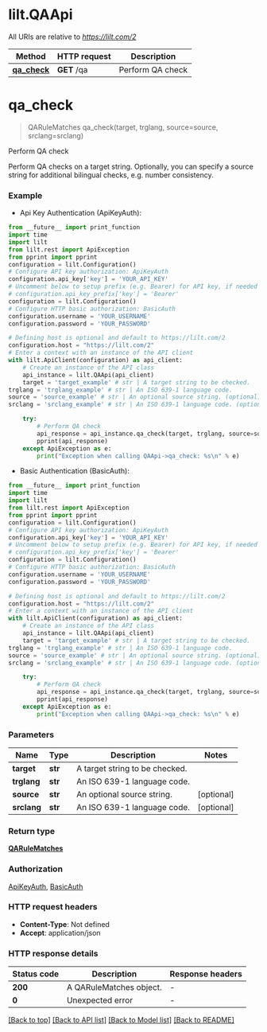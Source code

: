 # lilt.QAApi

All URIs are relative to *https://lilt.com/2*

Method | HTTP request | Description
------------- | ------------- | -------------
[**qa_check**](QAApi.md#qa_check) | **GET** /qa | Perform QA check


# **qa_check**
> QARuleMatches qa_check(target, trglang, source=source, srclang=srclang)

Perform QA check

Perform QA checks on a target string. Optionally, you can specify a source string for additional bilingual checks, e.g. number consistency. 

### Example

* Api Key Authentication (ApiKeyAuth):
```python
from __future__ import print_function
import time
import lilt
from lilt.rest import ApiException
from pprint import pprint
configuration = lilt.Configuration()
# Configure API key authorization: ApiKeyAuth
configuration.api_key['key'] = 'YOUR_API_KEY'
# Uncomment below to setup prefix (e.g. Bearer) for API key, if needed
# configuration.api_key_prefix['key'] = 'Bearer'
configuration = lilt.Configuration()
# Configure HTTP basic authorization: BasicAuth
configuration.username = 'YOUR_USERNAME'
configuration.password = 'YOUR_PASSWORD'

# Defining host is optional and default to https://lilt.com/2
configuration.host = "https://lilt.com/2"
# Enter a context with an instance of the API client
with lilt.ApiClient(configuration) as api_client:
    # Create an instance of the API class
    api_instance = lilt.QAApi(api_client)
    target = 'target_example' # str | A target string to be checked.
trglang = 'trglang_example' # str | An ISO 639-1 language code.
source = 'source_example' # str | An optional source string. (optional)
srclang = 'srclang_example' # str | An ISO 639-1 language code. (optional)

    try:
        # Perform QA check
        api_response = api_instance.qa_check(target, trglang, source=source, srclang=srclang)
        pprint(api_response)
    except ApiException as e:
        print("Exception when calling QAApi->qa_check: %s\n" % e)
```

* Basic Authentication (BasicAuth):
```python
from __future__ import print_function
import time
import lilt
from lilt.rest import ApiException
from pprint import pprint
configuration = lilt.Configuration()
# Configure API key authorization: ApiKeyAuth
configuration.api_key['key'] = 'YOUR_API_KEY'
# Uncomment below to setup prefix (e.g. Bearer) for API key, if needed
# configuration.api_key_prefix['key'] = 'Bearer'
configuration = lilt.Configuration()
# Configure HTTP basic authorization: BasicAuth
configuration.username = 'YOUR_USERNAME'
configuration.password = 'YOUR_PASSWORD'

# Defining host is optional and default to https://lilt.com/2
configuration.host = "https://lilt.com/2"
# Enter a context with an instance of the API client
with lilt.ApiClient(configuration) as api_client:
    # Create an instance of the API class
    api_instance = lilt.QAApi(api_client)
    target = 'target_example' # str | A target string to be checked.
trglang = 'trglang_example' # str | An ISO 639-1 language code.
source = 'source_example' # str | An optional source string. (optional)
srclang = 'srclang_example' # str | An ISO 639-1 language code. (optional)

    try:
        # Perform QA check
        api_response = api_instance.qa_check(target, trglang, source=source, srclang=srclang)
        pprint(api_response)
    except ApiException as e:
        print("Exception when calling QAApi->qa_check: %s\n" % e)
```

### Parameters

Name | Type | Description  | Notes
------------- | ------------- | ------------- | -------------
 **target** | **str**| A target string to be checked. | 
 **trglang** | **str**| An ISO 639-1 language code. | 
 **source** | **str**| An optional source string. | [optional] 
 **srclang** | **str**| An ISO 639-1 language code. | [optional] 

### Return type

[**QARuleMatches**](QARuleMatches.md)

### Authorization

[ApiKeyAuth](../README.md#ApiKeyAuth), [BasicAuth](../README.md#BasicAuth)

### HTTP request headers

 - **Content-Type**: Not defined
 - **Accept**: application/json

### HTTP response details
| Status code | Description | Response headers |
|-------------|-------------|------------------|
**200** | A QARuleMatches object. |  -  |
**0** | Unexpected error |  -  |

[[Back to top]](#) [[Back to API list]](../README.md#documentation-for-api-endpoints) [[Back to Model list]](../README.md#documentation-for-models) [[Back to README]](../README.md)

